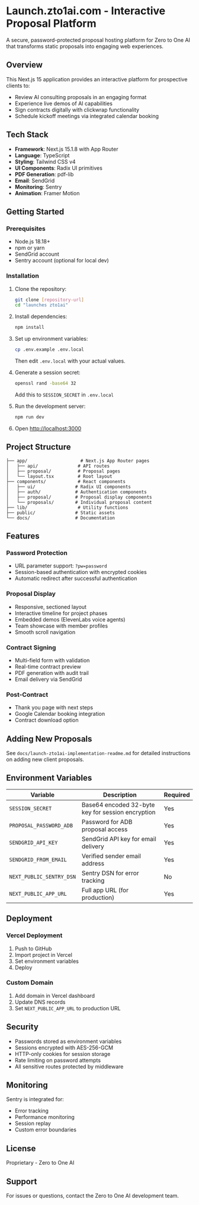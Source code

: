 # Launch.zto1ai.com - Interactive Proposal Platform

A secure, password-protected proposal hosting platform for Zero to One AI that transforms static proposals into engaging web experiences.

## Overview

This Next.js 15 application provides an interactive platform for prospective clients to:
- Review AI consulting proposals in an engaging format
- Experience live demos of AI capabilities
- Sign contracts digitally with clickwrap functionality
- Schedule kickoff meetings via integrated calendar booking

## Tech Stack

- **Framework**: Next.js 15.1.8 with App Router
- **Language**: TypeScript
- **Styling**: Tailwind CSS v4
- **UI Components**: Radix UI primitives
- **PDF Generation**: pdf-lib
- **Email**: SendGrid
- **Monitoring**: Sentry
- **Animation**: Framer Motion

## Getting Started

### Prerequisites

- Node.js 18.18+ 
- npm or yarn
- SendGrid account
- Sentry account (optional for local dev)

### Installation

1. Clone the repository:
   ```bash
   git clone [repository-url]
   cd "launches zto1ai"
   ```

2. Install dependencies:
   ```bash
   npm install
   ```

3. Set up environment variables:
   ```bash
   cp .env.example .env.local
   ```
   Then edit `.env.local` with your actual values.

4. Generate a session secret:
   ```bash
   openssl rand -base64 32
   ```
   Add this to `SESSION_SECRET` in `.env.local`

5. Run the development server:
   ```bash
   npm run dev
   ```

6. Open [http://localhost:3000](http://localhost:3000)

## Project Structure

```
├── app/                    # Next.js App Router pages
│   ├── api/               # API routes
│   ├── proposal/          # Proposal pages
│   └── layout.tsx         # Root layout
├── components/            # React components
│   ├── ui/               # Radix UI components
│   ├── auth/             # Authentication components
│   ├── proposal/         # Proposal display components
│   └── proposals/        # Individual proposal content
├── lib/                   # Utility functions
├── public/               # Static assets
└── docs/                 # Documentation
```

## Features

### Password Protection
- URL parameter support: `?pw=password`
- Session-based authentication with encrypted cookies
- Automatic redirect after successful authentication

### Proposal Display
- Responsive, sectioned layout
- Interactive timeline for project phases
- Embedded demos (ElevenLabs voice agents)
- Team showcase with member profiles
- Smooth scroll navigation

### Contract Signing
- Multi-field form with validation
- Real-time contract preview
- PDF generation with audit trail
- Email delivery via SendGrid

### Post-Contract
- Thank you page with next steps
- Google Calendar booking integration
- Contract download option

## Adding New Proposals

See `docs/launch-zto1ai-implementation-readme.md` for detailed instructions on adding new client proposals.

## Environment Variables

| Variable | Description | Required |
|----------|-------------|----------|
| `SESSION_SECRET` | Base64 encoded 32-byte key for session encryption | Yes |
| `PROPOSAL_PASSWORD_ADB` | Password for ADB proposal access | Yes |
| `SENDGRID_API_KEY` | SendGrid API key for email delivery | Yes |
| `SENDGRID_FROM_EMAIL` | Verified sender email address | Yes |
| `NEXT_PUBLIC_SENTRY_DSN` | Sentry DSN for error tracking | No |
| `NEXT_PUBLIC_APP_URL` | Full app URL (for production) | Yes |

## Deployment

### Vercel Deployment

1. Push to GitHub
2. Import project in Vercel
3. Set environment variables
4. Deploy

### Custom Domain

1. Add domain in Vercel dashboard
2. Update DNS records
3. Set `NEXT_PUBLIC_APP_URL` to production URL

## Security

- Passwords stored as environment variables
- Sessions encrypted with AES-256-GCM
- HTTP-only cookies for session storage
- Rate limiting on password attempts
- All sensitive routes protected by middleware

## Monitoring

Sentry is integrated for:
- Error tracking
- Performance monitoring
- Session replay
- Custom error boundaries

## License

Proprietary - Zero to One AI

## Support

For issues or questions, contact the Zero to One AI development team. 